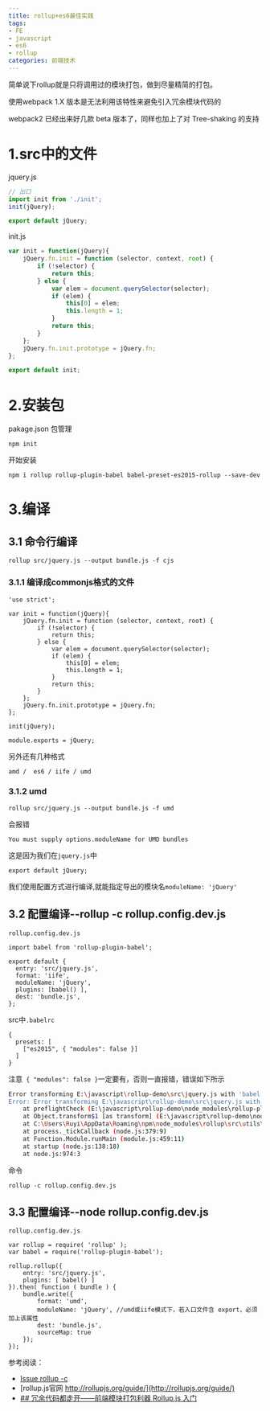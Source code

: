 ```yaml
---
title: rollup+es6最佳实践
tags: 
- FE
- javascript
- es6
- rollup
categories: 前端技术
---
```

简单说下rollup就是只将调用过的模块打包，做到尽量精简的打包。

使用webpack 1.X 版本是无法利用该特性来避免引入冗余模块代码的

webpack2 已经出来好几款 beta 版本了，同样也加上了对 Tree-shaking 的支持

# 1.src中的文件
jquery.js

```javascript
// 出口
import init from './init';
init(jQuery);

export default jQuery;
```
init.js

```javascript
var init = function(jQuery){
    jQuery.fn.init = function (selector, context, root) {
        if (!selector) {
            return this;
        } else {
            var elem = document.querySelector(selector);
            if (elem) {
                this[0] = elem;
                this.length = 1;
            }
            return this;
        }
    }; 
    jQuery.fn.init.prototype = jQuery.fn;
};

export default init;
```
# 2.安装包
pakage.json 包管理
```
npm init
```
开始安装
```
npm i rollup rollup-plugin-babel babel-preset-es2015-rollup --save-dev
```
# 3.编译
## 3.1 命令行编译

```
rollup src/jquery.js --output bundle.js -f cjs
```
### 3.1.1 编译成commonjs格式的文件

```
'use strict';

var init = function(jQuery){
    jQuery.fn.init = function (selector, context, root) {
        if (!selector) {
            return this;
        } else {
            var elem = document.querySelector(selector);
            if (elem) {
                this[0] = elem;
                this.length = 1;
            }
            return this;
        }
    }; 
    jQuery.fn.init.prototype = jQuery.fn;
};

init(jQuery);

module.exports = jQuery;
```
另外还有几种格式
```
amd /  es6 / iife / umd
```
### 3.1.2 **umd**
```
rollup src/jquery.js --output bundle.js -f umd
```
会报错
```
You must supply options.moduleName for UMD bundles
```
这是因为我们在`jquery.js`中
```
export default jQuery;
```
我们使用配置方式进行编译,就能指定导出的模块名`moduleName: 'jQuery'`
## 3.2 配置编译--rollup -c rollup.config.dev.js
`rollup.config.dev.js`
```
import babel from 'rollup-plugin-babel';

export default {
  entry: 'src/jquery.js',
  format: 'iife',
  moduleName: 'jQuery',
  plugins: [babel() ],
  dest: 'bundle.js',
};
```
src中`.babelrc`
```
{
  presets: [
    ["es2015", { "modules": false }]
  ]
}
```
注意` { "modules": false }`一定要有，否则一直报错，错误如下所示
```bash
Error transforming E:\javascript\rollup-demo\src\jquery.js with 'babel' plugin:                                        It looks like your Babel configuration specifies a module transformer. Please                                        disable it. If you're using the "es2015" preset, consider using "es2015-rollup"                                        instead. See https://github.com/rollup/rollup-plugin-babel#configuring-babel f                                       or more information
Error: Error transforming E:\javascript\rollup-demo\src\jquery.js with 'babel'                                        plugin: It looks like your Babel configuration specifies a module transformer.                                        Please disable it. If you're using the "es2015" preset, consider using "es2015-                                       rollup" instead. See https://github.com/rollup/rollup-plugin-babel#configuring-                                       babel for more information
    at preflightCheck (E:\javascript\rollup-demo\node_modules\rollup-plugin-bab                                       el\dist\rollup-plugin-babel.cjs.js:43:102)
    at Object.transform$1 [as transform] (E:\javascript\rollup-demo\node_module                                       s\rollup-plugin-babel\dist\rollup-plugin-babel.cjs.js:104:18)
    at C:\Users\Ruyi\AppData\Roaming\npm\node_modules\rollup\src\utils\transfor                                       m.js:19:35
    at process._tickCallback (node.js:379:9)
    at Function.Module.runMain (module.js:459:11)
    at startup (node.js:138:18)
    at node.js:974:3
```
命令
```
rollup -c rollup.config.dev.js
```
## 3.3 配置编译--node rollup.config.dev.js
`rollup.config.dev.js`
```
var rollup = require( 'rollup' );
var babel = require('rollup-plugin-babel');
 
rollup.rollup({
    entry: 'src/jquery.js',
    plugins: [ babel() ]
}).then( function ( bundle ) {
    bundle.write({
        format: 'umd',
        moduleName: 'jQuery', //umd或iife模式下，若入口文件含 export，必须加上该属性
        dest: 'bundle.js',
        sourceMap: true 
    });
});
```



参考阅读：
- [Issue rollup -c](https://github.com/rollup/rollup-plugin-babel/issues/72)
- [rollup.js官网 http://rollupjs.org/guide/](http://rollupjs.org/guide/)
- [## 冗余代码都走开——前端模块打包利器 Rollup.js 入门](http://mp.weixin.qq.com/s?__biz=MzAxODE2MjM1MA==&mid=2651550907&idx=2&sn=4acac6d96a0ce4fc61e37b798dd90fd8&scene=21#wechat_redirect)
